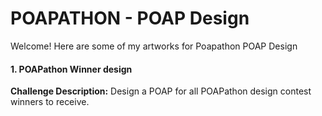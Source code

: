 # POAPATHON - POAP Design

Welcome! Here are some of my artworks for Poapathon POAP Design

#### 1. POAPathon Winner design
**Challenge Description:** 
Design a POAP for all POAPathon design contest winners to receive.